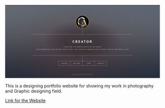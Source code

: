 <img src="images/thumbnail.png">
<p>This is a designing portfolio website for showing my work in photography and Graphic designing field.</p>
 <a href="https://gloryofthelens.netlify.app/">Link for the Website</a>
